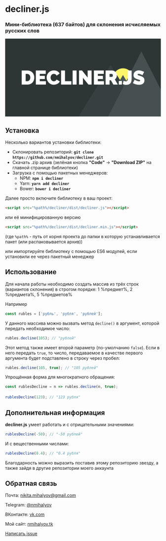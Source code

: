 # decliner.js
### Мини-библиотека (637 байтов) для склонения исчисляемых русских слов
![decliner logo](decliner.png)

## Установка
Несколько вариантов установки библиотеки:
+ Склонировать репозиторий: **`git clone https://github.com/nmihalyov/decliner.git`**
+ Скачать .zip архив (зелёная кнопка **"Code"** -> **"Download ZIP"** на главной странице библиотеки)
+ Загрузка с помощью пакетных менеджеров:
  - NPM: **`npm i decliner`**
  - Yarn: **`yarn add decliner`**
  - Bower: **`bower i decliner`**

Далее просто включите библиотеку в ваш проект:
```html
<script src="%path%/decliner/dist/decliner.js"></script>
```
или её минифицированную версию
```html
<script src="%path%/decliner/dist/decliner.min.js"></script>
```
(где ```%path%``` - путь от корня проекта до папки в которую устанавливается пакет (или распаковывается архив))

или импортируйте библиотеку с помощью ES6 модулей, если установили ее через пакетный менеджер

## Использование
Для начала работы необходимо создать массив из трёх строк (вариантов склонения) в строгом порядке: 1 %предмет%, 2 %предмета%, 5 %предметов%

Например  
```javascript
const rubles = ['рубль', 'рубля', 'рублей'];
```

У данного массива можно вызвать метод ```decline()``` в аргумент, которой передать необходимое число:
```javascript
rubles.decline(105); // "рублей"
```

Этот метод также имеет второй параметр (по-умолчанию ```false```). Если в него передать ```true```, то число, передаваемое в качестве первого аргумента будет подставлено в строку через пробел:
```javascript
rubles.decline(105, true); // "105 рублей"
```

Упрощённая форма для многократного обращения:
```javascript
const rublesDecline = n => rubles.decline(n, true);

rublesDecline(123); // "123 рубля"
```

## Дополнительная информация
**decliner.js** умеет работать и с отрицательными значениями:
```javascript
rublesDecline(-50); // "-50 рублей"
```

И с вещественными числами:
```javascript
rublesDecline(0.4); // "0.4 рубля"
```

Благодарность можно выразить поставив этому репозиторию звезду, а также зайдя в другие репозитории моего аккаунта

## Обратная связь
Почта: [nikita.mihalyov@gmail.com](mailto:nikita.mihalyov@gmail.com)

Telegram: [@nmihalyov](http://t.me/nmihalyov)

ВКонтакте: [vk.com](https://vk.com/nmihalyov)

Мой сайт: [nmihalyov.tk](http://nmihalyov.tk)

[Написать issue](https://github.com/nmihalyov/decliner/issues/new)